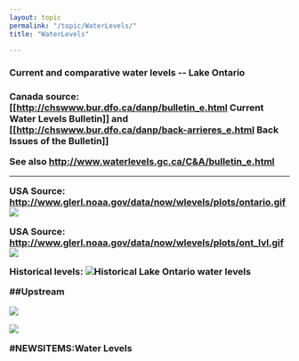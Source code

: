 ```yaml
---
layout: topic
permalink: "/topic/WaterLevels/"
title: "WaterLevels"

---
```


<h3>Current and comparative water levels -- Lake Ontario <h3>

Canada source: [[http://chswww.bur.dfo.ca/danp/bulletin_e.html Current Water Levels Bulletin]] and [[http://chswww.bur.dfo.ca/danp/back-arrieres_e.html Back Issues of the Bulletin]]

See also http://www.waterlevels.gc.ca/C&A/bulletin_e.html

<hr>

USA Source: http://www.glerl.noaa.gov/data/now/wlevels/plots/ontario.gif
<a href="http://www.glerl.noaa.gov/data/now/wlevels/plots/ontario.gif"><img src="http://www.glerl.noaa.gov/data/now/wlevels/plots/ontario.gif"></a>

<div class="clearboth"></div>

USA Source: http://www.glerl.noaa.gov/data/now/wlevels/plots/ont_lvl.gif
<a href="http://www.glerl.noaa.gov/data/now/wlevels/plots/ont_lvl.gif"><img src="http://www.glerl.noaa.gov/data/now/wlevels/plots/ont_lvl.gif"></a>

Historical levels:
<img src="http://www.waterlevels.gc.ca/C&A/network_means_files/netmeanOnt.gif" alt="Historical Lake Ontario water levels">

<div class="clear"></div>##Upstream

<a href="http://www.glerl.noaa.gov/data/now/wlevels/mic_lvl.gif"><img src="http://www.glerl.noaa.gov/data/now/wlevels/mic_lvl.gif"></a>

<a href="http://www.glerl.noaa.gov/data/now/wlevels/sup_lvl.gif"><img src="http://www.glerl.noaa.gov/data/now/wlevels/sup_lvl.gif"></a>

#NEWSITEMS:Water Levels

